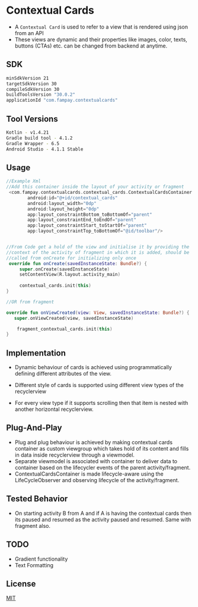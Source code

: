 # Contextual Cards

- A `Contextual Card` is used to refer to a view that is rendered using json from an API
- These views are dynamic and their properties like images, color, texts, buttons (CTAs) etc. can be changed from backend at anytime.

## SDK


```bash
minSdkVersion 21
targetSdkVersion 30
compileSdkVersion 30
buildToolsVersion "30.0.2"
applicationId "com.fampay.contextualcards"
```

## Tool Versions


```bash
Kotlin - v1.4.21
Gradle build tool - 4.1.2
Gradle Wrapper - 6.5
Android Studio - 4.1.1 Stable
```

## Usage

```kotlin
//Example Xml
//Add this container inside the layout of your activity or fragment
 <com.fampay.contextualcards.contextual_cards.ContextualCardsContainer
        android:id="@+id/contextual_cards"
        android:layout_width="0dp"
        android:layout_height="0dp"
        app:layout_constraintBottom_toBottomOf="parent"
        app:layout_constraintEnd_toEndOf="parent"
        app:layout_constraintStart_toStartOf="parent"
        app:layout_constraintTop_toBottomOf="@id/toolbar"/>


//From Code get a hold of the view and initialise it by providing the
//context of the activity of fragment in which it is added, should be 
//called from onCreate for initializing only once
 override fun onCreate(savedInstanceState: Bundle?) {
     super.onCreate(savedInstanceState)
     setContentView(R.layout.activity_main)
     
     contextual_cards.init(this) 
}

//OR from fragment

override fun onViewCreated(view: View, savedInstanceState: Bundle?) {
   super.onViewCreated(view, savedInstanceState)

    fragment_contextual_cards.init(this)
}

```

## Implementation

- Dynamic behaviour of cards is achieved using programmatically
 defining different attributes of the view.
- Different style of cards is supported using different view types of the recyclerview

- For every view type if it supports scrolling then that item is nested with another horizontal recyclerview.

## Plug-And-Play 

- Plug and plug behaviour is achieved by making contextual cards container as custom viewgroup which takes hold of its content and fills in data inside recyclerview through a viewmodel.
- Separate viewmodel is associated with container to deliver data to container based on the lifecycler events of the parent activity/fragment.
- ContextualCardsContainer is made lifecycle-aware using the LifeCycleObserver and observing lifecycle of the activity/fragment.

## Tested Behavior

- On starting activity B from A and if A is having the contextual cards then its paused and resumed as the activity paused and resumed. Same with fragment also.

## TODO

- Gradient functionality
- Text Formatting

## License
[MIT](https://choosealicense.com/licenses/mit/)
